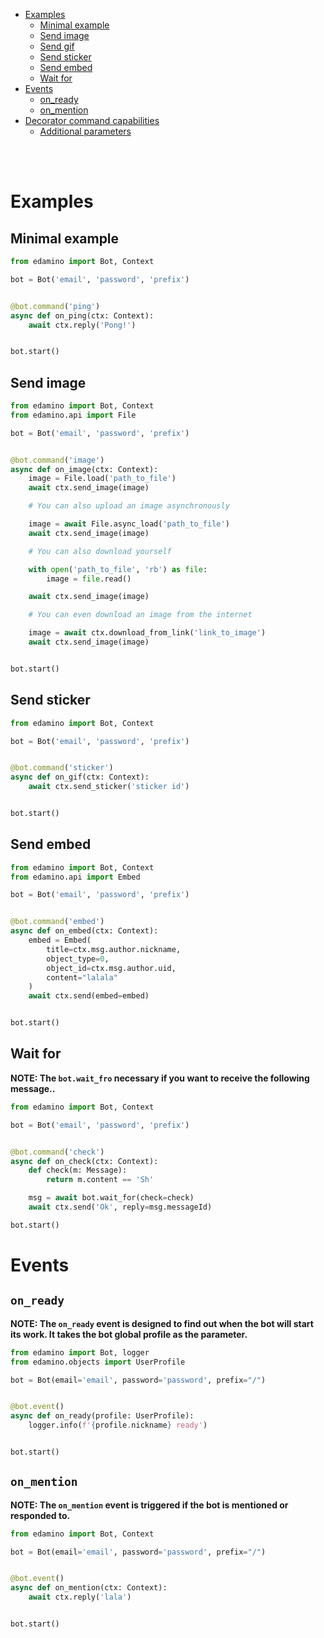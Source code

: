 * [Examples](#example)
    * [Minimal example](#min-example)
    * [Send image](#send-image)
    * [Send gif](#send-gif)
    * [Send sticker](#send-sticker)
    * [Send embed](#send-embed)
    * [Wait for](#wait-for)
* [Events](#event)
    * [on_ready](#on-ready-event)
    * [on_mention](#on-ready-event)
* [Decorator command capabilities](#command)
    * [Additional parameters](#command-parameters)


<br><br>
# Examples <a id=example>
## Minimal example <a id=min-example>

```py
from edamino import Bot, Context

bot = Bot('email', 'password', 'prefix')


@bot.command('ping')
async def on_ping(ctx: Context):
    await ctx.reply('Pong!')


bot.start()
```

## Send image <a id=send-image>

```py
from edamino import Bot, Context
from edamino.api import File

bot = Bot('email', 'password', 'prefix')


@bot.command('image')
async def on_image(ctx: Context):
    image = File.load('path_to_file')
    await ctx.send_image(image)

    # You can also upload an image asynchronously

    image = await File.async_load('path_to_file')
    await ctx.send_image(image)

    # You can also download yourself

    with open('path_to_file', 'rb') as file:
        image = file.read()

    await ctx.send_image(image)

    # You can even download an image from the internet

    image = await ctx.download_from_link('link_to_image')
    await ctx.send_image(image)


bot.start()
```

## Send sticker <a id=send-sticker>

```py
from edamino import Bot, Context

bot = Bot('email', 'password', 'prefix')


@bot.command('sticker')
async def on_gif(ctx: Context):
    await ctx.send_sticker('sticker id')


bot.start()
```

## Send embed <a id=send-embed>

```py
from edamino import Bot, Context
from edamino.api import Embed

bot = Bot('email', 'password', 'prefix')


@bot.command('embed')
async def on_embed(ctx: Context):
    embed = Embed(
        title=ctx.msg.author.nickname,
        object_type=0,
        object_id=ctx.msg.author.uid,
        content="lalala"
    )
    await ctx.send(embed=embed)


bot.start()
```
## Wait for <a id=wait-for>
**NOTE: The `bot.wait_fro` necessary if you want to receive the following message..**

```py
from edamino import Bot, Context

bot = Bot('email', 'password', 'prefix')


@bot.command('check')
async def on_check(ctx: Context):
    def check(m: Message):
        return m.content == 'Sh'

    msg = await bot.wait_for(check=check)
    await ctx.send('Ok', reply=msg.messageId)

bot.start()
```

# Events <a id=event>

## `on_ready` <a id=on-ready-event>

**NOTE: The `on_ready` event is designed to find out when the bot will start its work. It takes the bot global profile
as the parameter.**

```py
from edamino import Bot, logger
from edamino.objects import UserProfile

bot = Bot(email='email', password='password', prefix="/")


@bot.event()
async def on_ready(profile: UserProfile):
    logger.info(f'{profile.nickname} ready')


bot.start()
```

## `on_mention` <a id=on-mention-event>

**NOTE: The `on_mention` event is triggered if the bot is mentioned or responded to.**

```py
from edamino import Bot, Context

bot = Bot(email='email', password='password', prefix="/")


@bot.event()
async def on_mention(ctx: Context):
    await ctx.reply('lala')


bot.start()
```
